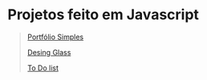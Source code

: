 # **Projetos feito em Javascript**

> <a href="https://github.com/HenriqueBeserra/ProjetosJavascript/tree/main/ProjetoSite">Portfólio Simples</a>
>
><a href="https://github.com/HenriqueBeserra/ProjetosJavascript/tree/main/ProjetoSiteGlass">Desing Glass</a>
>
><a href="https://github.com/HenriqueBeserra/ProjetosJavascript/tree/main/Site%20ToDoList">To Do list</a>
